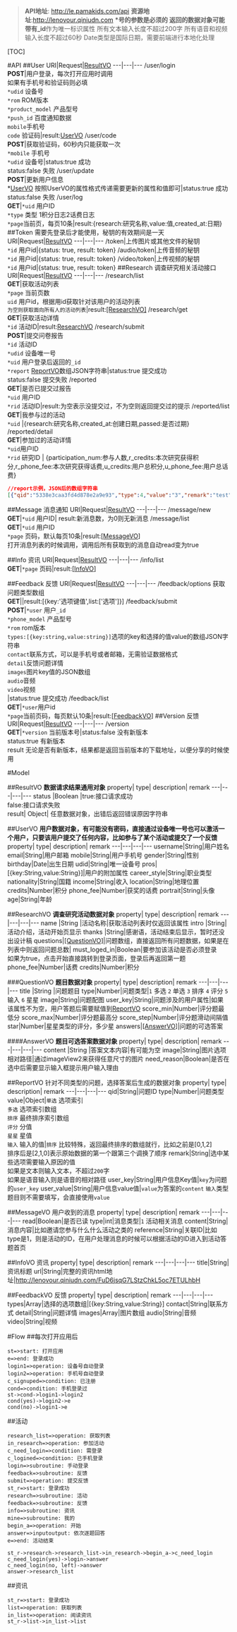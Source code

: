 > **API地址**: http://le.pamakids.com/api
**资源地址**:http://lenovour.qiniudn.com
**\***号的参数是必须的
返回的数据对象可能带有**_id**作为唯一标识属性
所有文本输入长度不超过200字
所有语音和视频输入长度不超过60秒
Date类型是国际日期，需要前端进行本地化处理

[TOC]

#API
##User
URI|Request|[ResultVO][1]
---|---|---
/user/login<br>**POST**|用户登录，每次打开应用时调用<br>如果有手机号和验证码则必填<br>`*udid` 设备号<br>`*rom` ROM版本<br>`*product_model` 产品型号<br>`*push_id` 百度通知数据<br>`mobile`手机号<br> `code` 验证码|result:[UserVO][2]
/user/code<br>**POST**|获取验证码，60秒内只能获取一次<br>`*mobile` 手机号<br>`*udid` 设备号|status:true 成功 <br>status:false 失败
/user/update<br>**POST**|更新用户信息<br>*[UserVO][2] 按照UserVO的属性格式传递需要更新的属性和值即可|status:true 成功<br>status:false 失败
/user/log<br>**GET**|`*uid` 用户ID<br>`*type` 类型 1积分日志2话费日志<br>`*page`当前页，每页10条|result:{research:研究名称,value:值,created_at:日期}
##Token
需要先登录后才能使用，秘钥的有效期间是一天
URI|Request|[ResultVO][3]
---|---|---
/token|上传图片或其他文件的秘钥<br>`*id` 用户id|{status: true, result: token}
/audio/token|上传音频的秘钥<br>`*id` 用户id|{status: true, result: token}
/video/token|上传视频的秘钥<br>`*id` 用户id|{status: true, result: token}
##Research
调查研究相关活动接口
URI|Request|[ResultVO][4]
---|---|---
/research/list<br>**GET**|获取活动列表<br>`*page` 当前页数<br>`uid` 用户id，根据用id获取针对该用户的活动列表<br>`为空则获取面向所有人的活动列表`|result:[\[ResearchVO\]][5]
/research/get<br>**GET**|获取活动详情<br>`*id` 活动ID|result:[ResearchVO][6]
/research/submit<br>**POST**|提交问卷报告<br>`*id` 活动ID<br>`*udid` 设备唯一号<br>`*uid` 用户登录后返回的`_id`<br>`*report` [ReportVO][7]数组JSON字符串|status:true 提交成功 <br> status:false 提交失败
/reported<br>**GET**|是否已提交过报告<br>`*uid` 用户ID<br>`*rid` 活动ID|result:为空表示没提交过，不为空则返回提交过的提示
/reported/list<br>**GET**|我参与过的活动<br>`*uid` |{research:研究名称,created_at:创建日期,passed:是否过期}
/reported/detail<br>**GET**|参加过的活动详情<br>`*uid`用户ID<br>`*rid` 研究ID | {participation_num:参与人数,r_credits:本次研究获得积分,r_phone_fee:本次研究获得话费,u_credits:用户总积分,u_phone_fee:用户总话费}

```json
//report示例，JSON后的数组字符串
[{"qid":"5338e3caa3fd4d878e2a9e93","type":4,"value":"3","remark":"test","user_key":"education","user_value":"高中"},{"qid":"5338e3c1a3fd4d878e2a9e91","type":1,"value":[0,1]},{"qid":"5338e3c5a3fd4d878e2a9e92","type":2,"value":0}]
```
##Message
消息通知
URI|Request|[ResultVO][4]
---|---|---
/message/new<br>**GET**|`*uid` 用户ID| result:新消息数，为0则无新消息
/message/list<br>**GET**|`*uid` 用户ID<br>`*page` 页码，默认每页10条|result:[[MessageVO][11]]<br>打开消息列表的时候调用，调用后所有获取到的消息自动read变为true

##Info
资讯
URI|Request|[ResultVO][4]
---|---|---
/info/list<br>**GET**|`*page` 页码|result:[[InfoVO][12]]

##Feedback
反馈
URI|Request|[ResultVO][4]
---|---|---
/feedback/options 获取问题类型数组<br>**GET**||result:[{key:'选项键值',list:['选项']}]
/feedback/submit<br>**POST**|`*user` 用户`_id`<br>`*phone_model` 产品型号<br>`*rom` rom版本<br>`types:[{key:string,value:string}]`选项的key和选择的值value的数组JSON字符串<br>`contact`联系方式，可以是手机号或者邮箱，无需验证数据格式<br>`detail`反馈问题详情<br>`images`图片key值的JSON数组<br>`audio`音频<br>`video`视频<br>|status:true 提交成功
/feedback/list<br>**GET**|`*user`用户id<br>`*page`当前页码，每页默认10条|result:[[FeedbackVO][13]]
##Version
反馈
URI|Request|[ResultVO][4]
---|---|---
/version<br>**GET**|`*version` 当前版本号|status:false 没有新版本 <br> status:true 有新版本<br> result 无论是否有新版本，结果都是返回当前版本的下载地址，以便分享的时候使用

#Model

##ResultVO 
**数据请求结果通用对象**
property|	type|	description|	remark
---|---|---|---
status	|Boolean	|true:接口请求成功<br>false:接口请求失败	
result|	Object|	任意数据对象，出错后返回错误原因字符串

##UserVO
**用户数据对象，有可能没有密码，直接通过设备唯一号也可以激活一个用户，只要该用户提交了任何内容，比如参与了某个活动或提交了一个反馈**
property|	type|	description|	remark
---|---|---|---
username|String|用户姓名
email|String|用户邮箱
mobile|String|用户手机号
gender|String|性别
birthday|Date|出生日期
udid|String|唯一设备号
pros|[{key:String,value:String}]|用户的附加属性
career_style|String|职业类型
nationality|String|国籍
income|String|收入
location|String|地理位置
credits|Number|积分
phone_fee|Number|获奖的话费
portrait|String|头像
age|String|年龄

##ResearchVO
**调查研究活动数据对象**
property|	type|	description|	remark
---|---|---|---
name	|String	|活动名称|获取活动列表时仅返回该属性
intro |String|活动介绍，活动开始页显示
thanks |String|感谢语，活动结束后显示，暂时还没出设计稿
questions|[\[QuestionVO\]][8]|问题数组，直接返回所有问题数据，如果是在列表中则返回问题总数|
must_loged_in|Boolean|要参加该活动是否必须登录<br>如果为true，点击开始直接跳转到登录页面，登录后再返回第一题
phone_fee|Number|话费
credits|Number|积分

###QuestionVO
**题目数据对象**
property|	type|	description|	remark
---|---|---|---
title	|String	|问题题目
type|Number|问题类型|`1` 多选 `2` 单选 `3` 排序 `4` 评分 `5` 输入 `6` 星星
image|String|问题配图
user_key|String|问题涉及的用户属性|如果该属性不为空，用户答题后需要赋值到[ReportVO][9]
score_min|Number|评分题最低分
score_max|Number|评分题最高分
score_step|Number|评分题滑动间隔值
star|Number|星星类型的评分，多少星
answers|[\[AnswerVO\]][10]|问题的可选答案

####AnswerVO
**题目可选答案数据对象**
property|	type|	description|	remark
---|---|---|---
content	|String	|答案文本内容|有可能为空
image|String|图片选项相对路径|通过imageView2来获得任意尺寸的图片
need_reason|Boolean|是否在选中后需要显示输入框提示用户输入理由

##ReportVO
针对不同类型的问题，选择答案后生成的数据对象
property|	type|	description|	remark
---|---|---|---
qid|String|问题ID
type|Number|问题类型
value|Object|`单选` 选项索引<br>`多选` 选项索引数组<br>`排序` 最终排序索引数组<br>`评分` 分值<br>`星星` 星值<br>`输入` 输入的值|`排序` 比较特殊，返回最终排序的数组就行，比如之前是[0,1,2]<br> 排序后是[2,1,0]表示原始数据的第一个跟第三个调换了顺序
remark|String|选中某些选项需要输入原因的值<br>如果是文本则输入文本，不超过`200`字<br>如果是语音输入则是语音的相对路径
user_key|String|用户信息Key值|`key`为问题的`user_key`
user_value|String|用户信息value值|`value`为答案的`content` `输入`类型题目则不需要填写，会直接使用`value`

##MessageVO
用户收到的消息
property|	type|	description|	remark
---|---|---|---
read|Boolean|是否已读
type|int|消息类型|`1` 活动相关消息
content|String|消息内容|比如邀请您参与什么什么活动之类的
reference|String|关联ID|比如type是1，则是活动的ID，在用户处理消息的时候可以根据活动的ID进入到活动答题首页

##InfoVO
资讯
property|	type|	description|	remark
---|---|---|---
title|String|资讯标题
url|String|完整的资讯html地址|http://lenovour.qiniudn.com/FuD6jsqG7LStzChkL5oc7ETULhbH

##FeedbackVO
反馈
property|	type|	description|	remark
---|---|---|---
types|Array|选择的选项数组|[{key:String,value:String}]
contact|String|联系方式
detail|String|问题详情
images|Array|图片数组
audio|String|音频
video|String|视频

#Flow
##每次打开应用后
```flow
st=>start: 打开应用
e=>end: 登录成功
login1=>operation: 设备号自动登录
login2=>operation: 手机号自动登录
c_signuped=>condition: 已注册
cond=>condition: 手机登录过
st->cond->login1->login2
cond(yes)->login2->e
cond(no)->login1->e
```
##活动
```flow
research_list=>operation: 获取列表
in_research=>operation: 参加活动
c_need_login=>condition: 需登录
c_logined=>condition: 已手机登录
login=>subroutine: 手动登录
feedback=>subroutine: 反馈
submit=>operation: 提交反馈
st_r=>start: 登录成功
research=>subroutine: 活动
feedback=>subroutine: 反馈
info=>subroutine: 资讯
mine=>subroutine: 我的
begin_a=>operation: 开始
answer=>inputoutput: 依次逐题回答
e=>end: 活动结束

st_r->research->research_list->in_research->begin_a->c_need_login
c_need_login(yes)->login->answer
c_need_login(no, left)->answer
answer->research_list
```
##资讯
```flow
st_r=>start: 登录成功
list=>operation: 获取列表
in_list=>operation: 阅读资讯
st_r->list->in_list->list
```


  [1]: #resultvo
  [2]: #uservo
  [3]: #resultvo
  [4]: #resultvo
  [5]: #researchvo
  [6]: #researchvo
  [7]: #reportvo
  [8]: #questionvo
  [9]: #reportvo
  [10]: #answervo
  [11]: #messagevo
  [12]: #infovo
  [13]:#feedbackvo